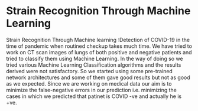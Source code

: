 # Strain Recognition Through Machine Learning
Strain Recognition  Through Machine learning :Detection of COVID-19 in the time of pandemic when routined checkup takes much time. We have tried to work on CT scan images of lungs of both positive and negative patients and tried to classify them using Machine Learning. In the way of doing so we tried various Machine Learning Classification algorithms and the results derived were not satisfactory. So we started using some pre-trained network architectures and some of them gave good results but not as good as we expected. Since we are working on medical data our aim is to minimize the false-negative errors in our prediction i.e. minimizing the cases in which we predicted that patinet is COVID -ve and actually he is +ve.
